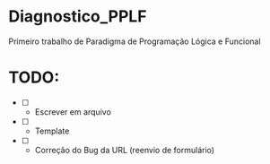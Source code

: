 # Diagnostico_PPLF
Primeiro trabalho de Paradigma de Programação Lógica e Funcional

# TODO:
- [ ] - Escrever em arquivo
- [ ] - Template
- [ ] - Correção do Bug da URL (reenvio de formulário)
